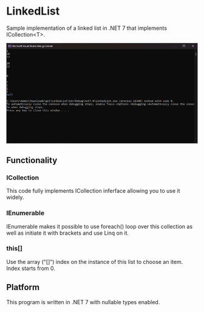 # LinkedList
Sample implementation of a linked list in .NET 7 that implements ICollection&lt;T&gt;.

![Program image](/Screenshot.png)

## Functionality
### ICollection<T>
This code fully implements ICollection<T> inferface allowing you to use it widely.

### IEnumerable<T>
IEnumerable makes it possible to use foreach() loop over this collection as well as initiate it with brackets and use Linq on it.

### this[]
Use the array ("[]") index on the instance of this list to choose an item. Index starts from 0.

## Platform
This program is written in .NET 7 with nullable types enabled.
